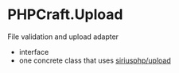 # PHPCraft.Upload
File validation and upload adapter
* interface
* one concrete class that uses [siriusphp/upload](https://github.com/siriusphp/upload)